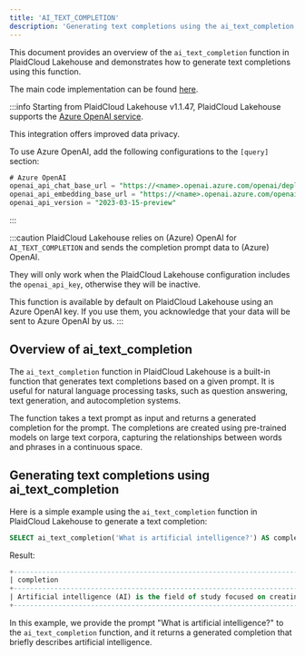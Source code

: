 ```yaml
---
title: 'AI_TEXT_COMPLETION'
description: 'Generating text completions using the ai_text_completion function in PlaidCloud Lakehouse'
---
```


This document provides an overview of the `ai_text_completion` function in PlaidCloud Lakehouse and demonstrates how to generate text completions using this function.

The main code implementation can be found [here](https://github.com/datafuselabs/databend/blob/1e93c5b562bd159ecb0f336bb88fd1b7f9dc4a62/src/common/openai/src/completion.rs).

:::info
Starting from PlaidCloud Lakehouse v1.1.47, PlaidCloud Lakehouse supports the [Azure OpenAI service](https://azure.microsoft.com/en-au/products/cognitive-services/openai-service).

This integration offers improved data privacy.

To use Azure OpenAI, add the following configurations to the `[query]` section:
```sql
# Azure OpenAI
openai_api_chat_base_url = "https://<name>.openai.azure.com/openai/deployments/<name>/"
openai_api_embedding_base_url = "https://<name>.openai.azure.com/openai/deployments/<name>/"
openai_api_version = "2023-03-15-preview"
```
:::

:::caution
PlaidCloud Lakehouse relies on (Azure) OpenAI for `AI_TEXT_COMPLETION` and sends the completion prompt data to (Azure) OpenAI.

They will only work when the PlaidCloud Lakehouse configuration includes the `openai_api_key`, otherwise they will be inactive.

This function is available by default on PlaidCloud Lakehouse using an Azure OpenAI key. If you use them, you acknowledge that your data will be sent to Azure OpenAI by us.
:::


## Overview of ai_text_completion

The `ai_text_completion` function in PlaidCloud Lakehouse is a built-in function that generates text completions based on a given prompt. It is useful for natural language processing tasks, such as question answering, text generation, and autocompletion systems.

The function takes a text prompt as input and returns a generated completion for the prompt. The completions are created using pre-trained models on large text corpora, capturing the relationships between words and phrases in a continuous space.

## Generating text completions using ai_text_completion

Here is a simple example using the `ai_text_completion` function in PlaidCloud Lakehouse to generate a text completion:
```sql
SELECT ai_text_completion('What is artificial intelligence?') AS completion;
```

Result:
```sql
+--------------------------------------------------------------------------------------------------------------------+
| completion                                                                                                          |
+--------------------------------------------------------------------------------------------------------------------+
| Artificial intelligence (AI) is the field of study focused on creating machines and software capable of thinking, learning, and solving problems in a way that mimics human intelligence. This includes areas such as machine learning, natural language processing, computer vision, and robotics. |
+--------------------------------------------------------------------------------------------------------------------+
```

In this example, we provide the prompt "What is artificial intelligence?" to the `ai_text_completion` function, and it returns a generated completion that briefly describes artificial intelligence.